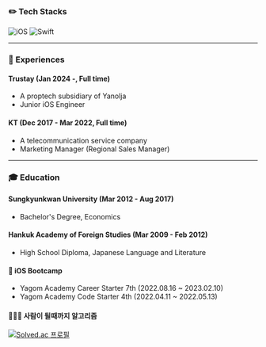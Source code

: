 ### ✏️ Tech Stacks</br>
![iOS](https://img.shields.io/badge/iOS-000000?style=for-the-badge&logo=ios&logoColor=white) ![Swift](https://img.shields.io/badge/swift-F54A2A?style=for-the-badge&logo=swift&logoColor=white)
<br>
<!--
[![Top Langs](https://github-readme-stats.vercel.app/api/top-langs/?username=dev-summer&layout=compact)](https://github.com/anuraghazra/github-readme-stats)
</br>
-->

---

### 💼 Experiences
#### Trustay (Jan 2024 -, Full time)
- A proptech subsidiary of Yanolja
- Junior iOS Engineer
#### KT (Dec 2017 - Mar 2022, Full time)
- A telecommunication service company
- Marketing Manager (Regional Sales Manager)

---

### 🎓 Education
#### Sungkyunkwan University (Mar 2012 - Aug 2017)
- Bachelor's Degree, Economics
#### Hankuk Academy of Foreign Studies (Mar 2009 - Feb 2012)
- High School Diploma, Japanese Language and Literature
#### 🍎 iOS Bootcamp
- Yagom Academy Career Starter 7th (2022.08.16 ~ 2023.02.10) </br>
- Yagom Academy Code Starter 4th (2022.04.11 ~ 2022.05.13)

#### 🏃🏻‍♀️ 사람이 될때까지 알고리즘 </br>
[![Solved.ac
프로필](http://mazassumnida.wtf/api/mini/generate_badge?boj=summerly)](https://solved.ac/summerly)

<!---
dev-summer/dev-summer is a ✨ special ✨ repository because its `README.md` (this file) appears on your GitHub profile.
You can click the Preview link to take a look at your changes.
--->
